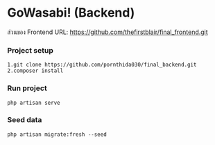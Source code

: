 # GoWasabi! (Backend)

ส่วนของ Frontend URL: https://github.com/thefirstblair/final_frontend.git

### Project setup
```
1.git clone https://github.com/pornthida030/final_backend.git
2.composer install
```

### Run project
```
php artisan serve
```

### Seed data
```
php artisan migrate:fresh --seed
```
